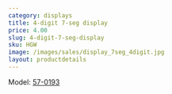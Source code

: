 ```yaml
---
category: displays
title: 4-digit 7-seg display
price: 4.00
slug: 4-digit-7-seg-display
sku: HGW
image: /images/sales/display_7seg_4digit.jpg
layout: productdetails
---
```

Model: <a href="http://www.rapidonline.com/pdf/57-0193.pdf">57-0193</a>
